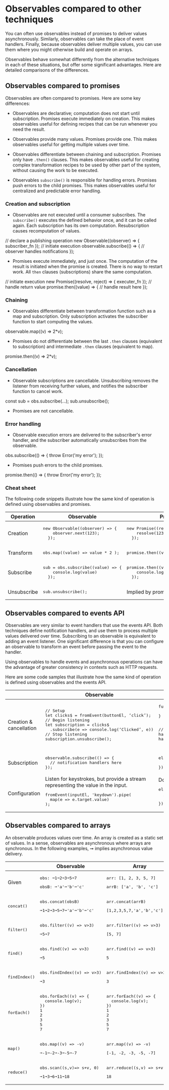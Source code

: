 # Observables compared to other techniques

You can often use observables instead of promises to deliver values asynchronously. Similarly, observables can take the place of event handlers. Finally, because observables deliver multiple values, you can use them where you might otherwise build and operate on arrays.

Observables behave somewhat differently from the alternative techniques in each of these situations, but offer some significant advantages. Here are detailed comparisons of the differences.

## Observables compared to promises

Observables are often compared to promises. Here are some key differences:

* Observables are declarative; computation does not start until subscription. Promises execute immediately on creation. This makes observables useful for defining recipes that can be run whenever you need the result.

* Observables provide many values. Promises provide one. This makes observables useful for getting multiple values over time.

* Observables differentiate between chaining and subscription. Promises only have `.then()` clauses. This makes observables useful for creating complex transformation recipes to be used by other part of the system, without causing the work to be executed.

* Observables `subscribe()` is responsible for handling errors. Promises push errors to the child promises. This makes observables useful for centralized and predictable error handling.


### Creation and subscription

* Observables are not executed until a consumer subscribes. The `subscribe()` executes the defined behavior once, and it can be called again. Each subscription has its own computation. Resubscription causes recomputation of values.

<code-example hideCopy>
// declare a publishing operation
new Observable((observer) => { subscriber_fn });
// initiate execution
observable.subscribe(() => {
      // observer handles notifications
    });
</code-example>

* Promises execute immediately, and just once. The computation of the result is initiated when the promise is created. There is no way to restart work. All `then` clauses (subscriptions) share the same computation.

<code-example hideCopy>
// initiate execution
new Promise((resolve, reject) => { executer_fn });
// handle return value
promise.then((value) => {
      // handle result here
    });
</code-example>

### Chaining

* Observables differentiate between transformation function such as a map and subscription. Only subscription activates the subscriber function to start computing the values.


<code-example hideCopy>observable.map((v) => 2*v);</code-example>


* Promises do not differentiate between the last `.then` clauses (equivalent to subscription) and intermediate `.then` clauses (equivalent to map).


<code-example hideCopy>promise.then((v) => 2*v);</code-example>


### Cancellation

* Observable subscriptions are cancellable. Unsubscribing removes the listener from receiving further values, and notifies the subscriber function to cancel work.

<code-example hideCopy>
const sub = obs.subscribe(...);
sub.unsubscribe();
</code-example>

* Promises are not cancellable.

### Error handling

* Observable execution errors are delivered to the subscriber's error handler, and the subscriber automatically unsubscribes from the observable.

<code-example hideCopy>
obs.subscribe(() => {
  throw Error('my error');
});
</code-example>

* Promises push errors to the child promises.

<code-example hideCopy>
promise.then(() => {
      throw Error('my error');
});
</code-example>

### Cheat sheet

The following code snippets illustrate how the same kind of operation is defined using observables and promises.

<table>
  <thead>
    <tr>
      <th>Operation</th>
      <th>Observable</th>
      <th>Promise</th>
    </tr>
  </thead>
  <tbody>
    <tr>
      <td>Creation</td>
      <td>
<pre>new Observable((observer) => {
    observer.next(123);
  });</pre>
      </td>
      <td>
<pre>new Promise((resolve, reject) => {
    resolve(123);
  });</pre>
      </td>
    </tr>
    <tr>
      <td>Transform</td>
      <td><pre>obs.map((value) => value * 2 );</pre></td>
      <td><pre>promise.then((value) => value * 2);</pre></td>
    </tr>
    <tr>
      <td>Subscribe</td>
      <td>
<pre>sub = obs.subscribe((value) => {
    console.log(value)
  });</pre>
      </td>
      <td>
<pre>promise.then((value) => {
    console.log(value);
  });</pre>
      </td>
    </tr>
    <tr>
      <td>Unsubscribe</td>
      <td><pre>sub.unsubscribe();</pre></td>
      <td>Implied by promise resolution.</td>
    </tr>
  </tbody>
</table>

## Observables compared to events API

Observables are very similar to event handlers that use the events API. Both techniques define notification handlers, and use them to process multiple values delivered over time. Subscribing to an observable is equivalent to adding an event listener. One significant difference is that you can configure an observable to transform an event before passing the event to the handler.

Using observables to handle events and asynchronous operations can have the advantage of greater consistency in contexts such as HTTP requests.

Here are some code samples that illustrate how the same kind of operation is defined using observables and the events API.

<table>

  <thead>
    <tr>
      <th></th>
      <th>Observable</th>
      <th>Events API</th>
    </tr>
  </thead>

  <tr>
    <td>Creation & cancellation</td>
    <td>
<pre>// Setup
let clicks$ = fromEvent(buttonEl, ‘click’);
// Begin listening
let subscription = clicks$
  .subscribe(e => console.log(‘Clicked’, e))
// Stop listening
subscription.unsubscribe();</pre>
   </td>
   <td>
<pre>function handler(e) {
  console.log(‘Clicked’, e);
}

// Setup & begin listening
button.addEventListener(‘click’, handler);
// Stop listening
button.removeEventListener(‘click’, handler);
</pre>
    </td>
  </tr>

  <tr>
    <td>Subscription</td>
    <td>
<pre>observable.subscribe(() => {
  // notification handlers here
});</pre>
    </td>
    <td>
<pre>element.addEventListener(eventName, (event) => {
  // notification handler here
});</pre>
    </td>
  </tr>

  <tr>
    <td>Configuration</td>
    <td>Listen for keystrokes, but provide a stream representing the value in the input.
<pre>fromEvent(inputEl, 'keydown').pipe(
  map(e => e.target.value)
);</pre>
    </td>
    <td>Does not support configuration.
<pre>element.addEventListener(eventName, (event) => {
  // Cannot change the passed Event into another
  // value before it gets to the handler
});</pre>
    </td>
  </tr>

</table>


## Observables compared to arrays

An observable produces values over time. An array is created as a static set of values. In a sense, observables are asynchronous where arrays are synchronous. In the following examples, ➞ implies asynchronous value delivery.

<table>

  <thead>
    <tr>
      <th></th>
      <th>Observable</th>
      <th>Array</th>
    </tr>
  </thead>

  <tr>
    <td>Given</td>
    <td>
      <pre>obs: ➞1➞2➞3➞5➞7</pre>
      <pre>obsB: ➞'a'➞'b'➞'c'</pre>
    </td>
    <td>
      <pre>arr: [1, 2, 3, 5, 7]</pre>
      <pre>arrB: ['a', 'b', 'c']</pre>
    </td>
  </tr>

  <tr>
    <td><pre>concat()</pre></td>
    <td>
      <pre>obs.concat(obsB)</pre>
      <pre>➞1➞2➞3➞5➞7➞'a'➞'b'➞'c'</pre>
    </td>
    <td>
      <pre>arr.concat(arrB)</pre>
      <pre>[1,2,3,5,7,'a','b','c']</pre>
    </td>
  </tr>

  <tr>
    <td><pre>filter()</pre></td>
    <td>
      <pre>obs.filter((v) => v>3)</pre>
      <pre>➞5➞7</pre>
    </td>
    <td>
      <pre>arr.filter((v) => v>3)</pre>
      <pre>[5, 7]</pre>
    </td>
  </tr>

  <tr>
    <td><pre>find()</pre></td>
    <td>
      <pre>obs.find((v) => v>3)</pre>
      <pre>➞5</pre>
    </td>
    <td>
      <pre>arr.find((v) => v>3)</pre>
      <pre>5</pre>
    </td>
  </tr>

  <tr>
    <td><pre>findIndex()</pre></td>
    <td>
      <pre>obs.findIndex((v) => v>3)</pre>
      <pre>➞3</pre>
    </td>
    <td>
      <pre>arr.findIndex((v) => v>3)</pre>
      <pre>3</pre>
    </td>
  </tr>

  <tr>
    <td><pre>forEach()</pre></td>
    <td>
      <pre>obs.forEach((v) => {
  console.log(v);
})
1
2
3
5
7</pre>
    </td>
    <td>
      <pre>arr.forEach((v) => {
  console.log(v);
})
1
2
3
5
7</pre>
    </td>
  </tr>

  <tr>
    <td><pre>map()</pre></td>
    <td>
      <pre>obs.map((v) => -v)</pre>
      <pre>➞-1➞-2➞-3➞-5➞-7</pre>
    </td>
    <td>
      <pre>arr.map((v) => -v)</pre>
      <pre>[-1, -2, -3, -5, -7]</pre>
    </td>
  </tr>

  <tr>
    <td><pre>reduce()</pre></td>
    <td>
      <pre>obs.scan((s,v)=> s+v, 0)</pre>
      <pre>➞1➞3➞6➞11➞18</pre>
    </td>
    <td>
      <pre>arr.reduce((s,v) => s+v, 0)</pre>
      <pre>18</pre>
    </td>
  </tr>

</table>
